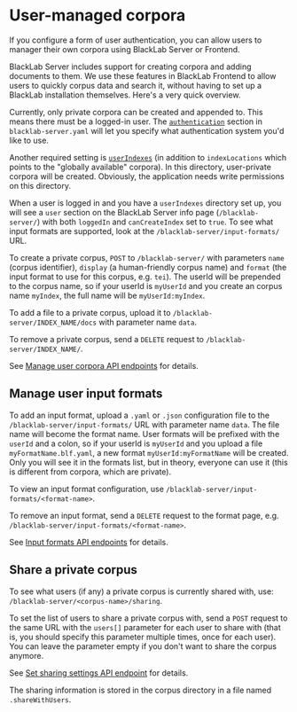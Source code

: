 # User-managed corpora

If you configure a form of user authentication, you can allow users to manager their own corpora using BlackLab Server or Frontend.

BlackLab Server includes support for creating corpora and adding documents to them. We use these features in BlackLab Frontend to allow users to quickly corpus data and search it, without having to set up a BlackLab installation themselves. Here's a very quick overview.

Currently, only private corpora can be created and appended to. This means there must be a logged-in user. The [`authentication`](configuration.md#authentication) section in `blacklab-server.yaml` will let you specify what authentication system you'd like to use.

Another required setting is [`userIndexes`](/server/configuration.html#corpora-locations) (in addition to `indexLocations` which points to the "globally available" corpora). In this directory, user-private corpora will be created. Obviously, the application needs write permissions on this directory.

When a user is logged in and you have a `userIndexes` directory set up, you will see a `user` section on the BlackLab Server info page (`/blacklab-server/`) with both `loggedIn` and `canCreateIndex` set to `true`. To see what input formats are supported, look at the `/blacklab-server/input-formats/` URL.

To create a private corpus, `POST` to `/blacklab-server/` with parameters `name` (corpus identifier), `display` (a human-friendly corpus name) and `format` (the input format to use for this corpus, e.g. `tei`). The userId will be prepended to the corpus name, so if your userId is `myUserId` and you create an corpus name `myIndex`, the full name will be `myUserId:myIndex`.

To add a file to a private corpus, upload it to `/blacklab-server/INDEX_NAME/docs` with parameter name `data`.

To remove a private corpus, send a `DELETE` request to `/blacklab-server/INDEX_NAME/`.

See [Manage user corpora API endpoints](/server/rest-api/corpus-management/) for details.

## Manage user input formats

To add an input format, upload a `.yaml` or `.json` configuration file to the `/blacklab-server/input-formats/` URL with parameter name `data`. The file name will become the format name. User formats will be prefixed with the `userId` and a colon, so if your userId is `myUserId` and you upload a file `myFormatName.blf.yaml`, a new format `myUserId:myFormatName` will be created. Only you will see it in the formats list, but in theory, everyone can use it (this is different from corpora, which are private).

To view an input format configuration, use `/blacklab-server/input-formats/<format-name>`.

To remove an input format, send a `DELETE` request to the format page, e.g. `/blacklab-server/input-formats/<format-name>`.

See [Input formats API endpoints](/server/rest-api/input-formats/) for details.

## Share a private corpus

To see what users (if any) a private corpus is currently shared with, use: `/blacklab-server/<corpus-name>/sharing`.

To set the list of users to share a private corpus with, send a `POST` request to the same URL with the `users[]` parameter for each user to share with (that is, you should specify this parameter multiple times, once for each user). You can leave the parameter empty if you don't want to share the corpus anymore.

See [Set sharing settings API endpoint](/server/rest-api/corpus-management/sharing-save.html) for details.

The sharing information is stored in the corpus directory in a file named `.shareWithUsers`.

